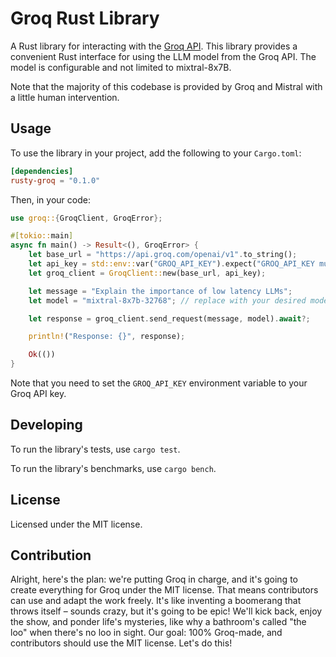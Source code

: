Groq Rust Library
=================

A Rust library for interacting with the [Groq API](https://console.groq.com/docs/quickstart). This library provides a convenient Rust interface for using the LLM model from the Groq API. The model is configurable and not limited to mixtral-8x7B.

Note that the majority of this codebase is provided by Groq and Mistral with a little human intervention.

Usage
-----

To use the library in your project, add the following to your `Cargo.toml`:
```toml
[dependencies]
rusty-groq = "0.1.0"
```
Then, in your code:
```rust
use groq::{GroqClient, GroqError};

#[tokio::main]
async fn main() -> Result<(), GroqError> {
    let base_url = "https://api.groq.com/openai/v1".to_string();
    let api_key = std::env::var("GROQ_API_KEY").expect("GROQ_API_KEY must be set");
    let groq_client = GroqClient::new(base_url, api_key);

    let message = "Explain the importance of low latency LLMs";
    let model = "mixtral-8x7b-32768"; // replace with your desired model

    let response = groq_client.send_request(message, model).await?;

    println!("Response: {}", response);

    Ok(())
}
```
Note that you need to set the `GROQ_API_KEY` environment variable to your Groq API key.

Developing
---------

To run the library's tests, use `cargo test`.

To run the library's benchmarks, use `cargo bench`.

License
-------

Licensed under the MIT license.

Contribution
------------

Alright, here's the plan: we're putting Groq in charge, and it's going to create everything for Groq under the MIT license. That means contributors can use and adapt the work freely. It's like inventing a boomerang that throws itself – sounds crazy, but it's going to be epic! We'll kick back, enjoy the show, and ponder life's mysteries, like why a bathroom's called "the loo" when there's no loo in sight. Our goal: 100% Groq-made, and contributors should use the MIT license. Let's do this!
